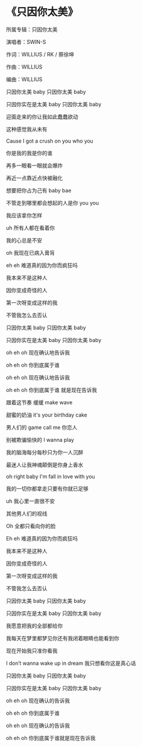 # 《只因你太美》

所属专辑：只因你太美

演唱者：SWIN-S

作词：WILLIUS / RK / 蔡徐坤

作曲：WILLIUS

编曲：WILLIUS

只因你太美 baby 只因你太美 baby

只因你实在是太美 baby 只因你太美 baby

迎面走来的你让我如此蠢蠢欲动

这种感觉我从未有

Cause I got a crush on you who you

你是我的我是你的谁

再多一眼看一眼就会爆炸

再近一点靠近点快被融化

想要把你占为己有 baby bae

不管走到哪里都会想起的人是你 you you

我应该拿你怎样

uh 所有人都在看着你

我的心总是不安

oh 我现在已病入膏肓

eh eh 难道真的因为你而疯狂吗

我本来不是这种人

因你变成奇怪的人

第一次呀变成这样的我

不管我怎么去否认

只因你太美 baby 只因你太美 baby

只因你实在是太美 baby 只因你太美 baby

oh eh oh 现在确认地告诉我

oh eh oh 你到底属于谁

oh eh oh 现在确认地告诉我

oh eh oh 你到底属于谁 就是现在告诉我

跟着这节奏 缓缓 make wave

甜蜜的奶油 it's your birthday cake

男人们的 game call me 你恋人

别被欺骗愉快的 I wanna play

我的脑海每分每秒只为你一人沉醉

最迷人让我神魂颠倒是你身上香水

oh right baby I'm fall in love with you

我的一切你都拿走只要有你就已足够

uh 我心里一直很不安

其他男人们的视线

Oh 全都只看向你的脸

Eh eh 难道真的因为你而疯狂吗

我本来不是这种人

因你变成奇怪的人

第一次呀变成这样的我

不管我怎么去否认

只因你太美 baby 只因你太美 baby

只因你实在是太美 baby 只因你太美 baby

我愿意把我的全部都给你

我每天在梦里都梦见你还有我闭着眼睛也能看到你

现在开始我只准你看我

I don’t wanna wake up in dream 我只想看你这是真心话

只因你太美 baby 只因你太美 baby

只因你实在是太美 baby 只因你太美 baby

oh eh oh 现在确认的告诉我

oh eh oh 你到底属于谁

oh eh oh 现在确认的告诉我

oh eh oh 你到底属于谁就是现在告诉我
